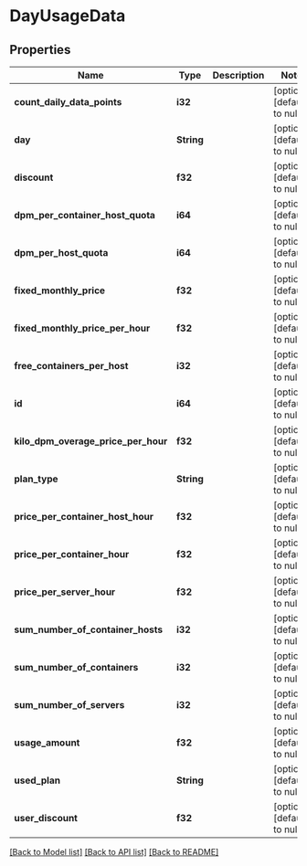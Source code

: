 # DayUsageData

## Properties
Name | Type | Description | Notes
------------ | ------------- | ------------- | -------------
**count_daily_data_points** | **i32** |  | [optional] [default to null]
**day** | **String** |  | [optional] [default to null]
**discount** | **f32** |  | [optional] [default to null]
**dpm_per_container_host_quota** | **i64** |  | [optional] [default to null]
**dpm_per_host_quota** | **i64** |  | [optional] [default to null]
**fixed_monthly_price** | **f32** |  | [optional] [default to null]
**fixed_monthly_price_per_hour** | **f32** |  | [optional] [default to null]
**free_containers_per_host** | **i32** |  | [optional] [default to null]
**id** | **i64** |  | [optional] [default to null]
**kilo_dpm_overage_price_per_hour** | **f32** |  | [optional] [default to null]
**plan_type** | **String** |  | [optional] [default to null]
**price_per_container_host_hour** | **f32** |  | [optional] [default to null]
**price_per_container_hour** | **f32** |  | [optional] [default to null]
**price_per_server_hour** | **f32** |  | [optional] [default to null]
**sum_number_of_container_hosts** | **i32** |  | [optional] [default to null]
**sum_number_of_containers** | **i32** |  | [optional] [default to null]
**sum_number_of_servers** | **i32** |  | [optional] [default to null]
**usage_amount** | **f32** |  | [optional] [default to null]
**used_plan** | **String** |  | [optional] [default to null]
**user_discount** | **f32** |  | [optional] [default to null]

[[Back to Model list]](../README.md#documentation-for-models) [[Back to API list]](../README.md#documentation-for-api-endpoints) [[Back to README]](../README.md)


